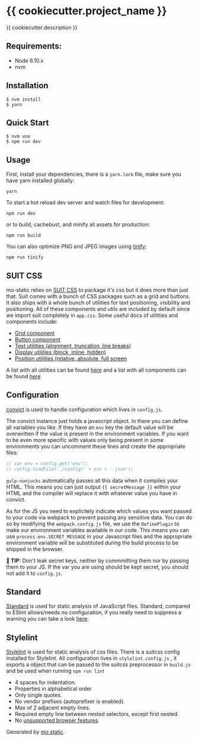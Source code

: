# {{ cookiecutter.project_name }}

{{ cookiecutter.description }}


## Requirements:

- Node 6.10.x
- nvm

## Installation

```
$ nvm install
$ yarn
```

## Quick Start

```
$ nvm use
$ npm run dev
```

## Usage
First, install your dependencies, there is a `yarn.lock` file, make sure you have yarn installed globally:

```
yarn
```

To start a hot reload dev server and watch files for development:

```
npm run dev
```

or to build, cachebust, and minify all assets for production:

```
npm run build
```

You can also optimize PNG and JPEG images using [tinify](https://www.npmjs.com/package/tinify):

```
npm run tinify
```

## SUIT CSS
mo-static relies on [SUIT CSS](https://suitcss.github.io/) to package it's css but it does more than just that. Suit comes with a bunch of CSS packages such as a grid and buttons. It also ships with a whole bunch of utilities for text positioning, visibility and positioning. All of these components and utils are included by default since we import suit completely in `app.css`. Some useful docs of utilities and components include:
- [Grid component](https://github.com/suitcss/components-grid/)
- [Button component](https://github.com/suitcss/components-button/)
- [Text utilities (alignment, truncation, line breaks) ](https://github.com/suitcss/utils-text)
- [Display utilities (block, inline, hidden)](https://github.com/suitcss/utils-display)
- [Position utilities (relative, absolute, full screen](https://github.com/suitcss/utils-position)

A list with all utilities can be found [here](https://github.com/suitcss/utils) and a list with all components can be found [here](https://github.com/suitcss/components)

## Configuration
[convict](https://github.com/mozilla/node-convict) is used to handle configuration which lives in `config.js`.

The convict instance just holds a javascript object. In there you can define all variables you like. If they have an `env` key the default value will be overwritten if the value is present in the environment variables. If you want to be even more specific with values only being present in some environments you can uncomment these lines and create the appropriate files:
```javascript
// var env = config.get('env');
// config.loadFile('./config/' + env + '.json');
```

`gulp-nunjucks` automatically passes all this data when it compiles your HTML. This means you can just output `{{ secretMessage }}` within your HTML and the compiler will replace it with whatever value you have in convict.

As for the JS you need to explicitely indicate which values you want passed to your code via webpack to prevent passing any sensitive data. You can do so by modifying the `webpack.config.js` file, we use the `DefinePlugin` to make our environment variables available in our code. This means you can use `process.env.SECRET_MESSAGE` in your Javascript files and the appropriate environment variable will be substituted during the build process to be shipped in the browser.

__🔐 TIP:__ Don't leak secret keys, neither by commmitting them nor by passing them to your JS. If the var you are
using should be kept secret, you should not add it to `config.js`.


## Standard
[Standard](https://github.com/feross/standard) is used for static analysis of JavaScript files. Standard, compared to ESlint allows/needs no configuration, if you really need to suppress a warning you can take a look [here](https://github.com/feross/standard#how-do-i-hide-a-certain-warning).

## Stylelint
[Stylelint](https://github.com/stylelint/stylelint) is used for static analysis of css files. There is a suitcss config installed for Stylelint. All configuration lives in `stylelint.config.js` , it exports a object that can be passed to the suitcss preprocessor in `build.js` and be used when running `npm run lint`

* 4 spaces for indentation.
* Properties in alphabetical order
* Only single quotes.
* No vendor prefixes (autoprefixer is enabled).
* Max of 2 adjacent empty lines.
* Required empty line between nested selectors, except first nested.
* No [unsupported browser features](http://stylelint.io/user-guide/rules/no-unsupported-browser-features/).

Generated by [mo static](https://github.com/istrategylabs/mo-static).
